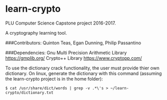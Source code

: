 # learn-crypto
PLU Computer Science Capstone project 2016-2017. 

A cryptography learning tool.


###Contributors: Quinton Teas, Egan Dunning, Philip Passantino

###Dependencies:
Gnu Multi Precision Arithmetic Library https://gmplib.org/
Crypto++ Library https://www.cryptopp.com/

To use the dictionary crack functionality, the user must provide
thier own dictionary. On linux, generate the dictionary with this
command (assuming the learn-crypto project is in the home folder): 

`$ cat /usr/share/dict/words | grep -v .*\'s > ~/learn-crypto/dictionary.txt`

